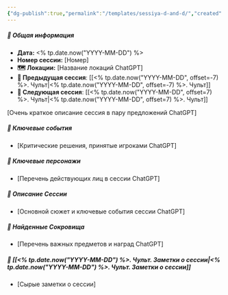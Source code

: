 ```yaml
---
{"dg-publish":true,"permalink":"/templates/sessiya-d-and-d/","created":"2024-11-09T09:06:50.162+03:00","updated":"2024-01-10T17:06:02.182+03:00"}
---
```



##### 📅 Общая информация

- **Дата:** <% tp.date.now("YYYY-MM-DD") %>
- **Номер cессии:** [Номер]
- **🗺️ Локации:** [Название локаций ChatGPT]
- **🔗 Предыдущая сессия**: [[<% tp.date.now("YYYY-MM-DD", offset=-7) %>. Чульт\|<% tp.date.now("YYYY-MM-DD", offset=-7) %>. Чульт]]
- **🔗 Следующая сессия**: [[<% tp.date.now("YYYY-MM-DD", offset=7) %>. Чульт\|<% tp.date.now("YYYY-MM-DD", offset=7) %>. Чульт]]

[Очень краткое описание сессия в пару предложений ChatGPT]
##### 🔑 **Ключевые события** 
- [Критические решения, принятые игроками ChatGPT]
##### 🧍 **Ключевые персонажи** 
- [Перечень действующих лиц в сессии ChatGPT]
##### 📖 **Описание Сессии** 
- [Основной сюжет и ключевые события сессии ChatGPT]
##### 💎 **Найденные Сокровища** 
- [Перечень важных предметов и наград ChatGPT]
##### 📝 **[[<% tp.date.now("YYYY-MM-DD") %>. Чульт. Заметки о сессии\|<% tp.date.now("YYYY-MM-DD") %>. Чульт. Заметки о сессии]]**
- [Сырые заметки о сессии]

